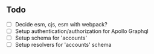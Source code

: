 Todo
--

* [ ] Decide esm, cjs, esm with webpack?
* [ ] Setup authentication/authorization for Apollo Graphql
* [ ] Setup schema for 'accounts'
* [ ] Setup resolvers for 'accounts' schema